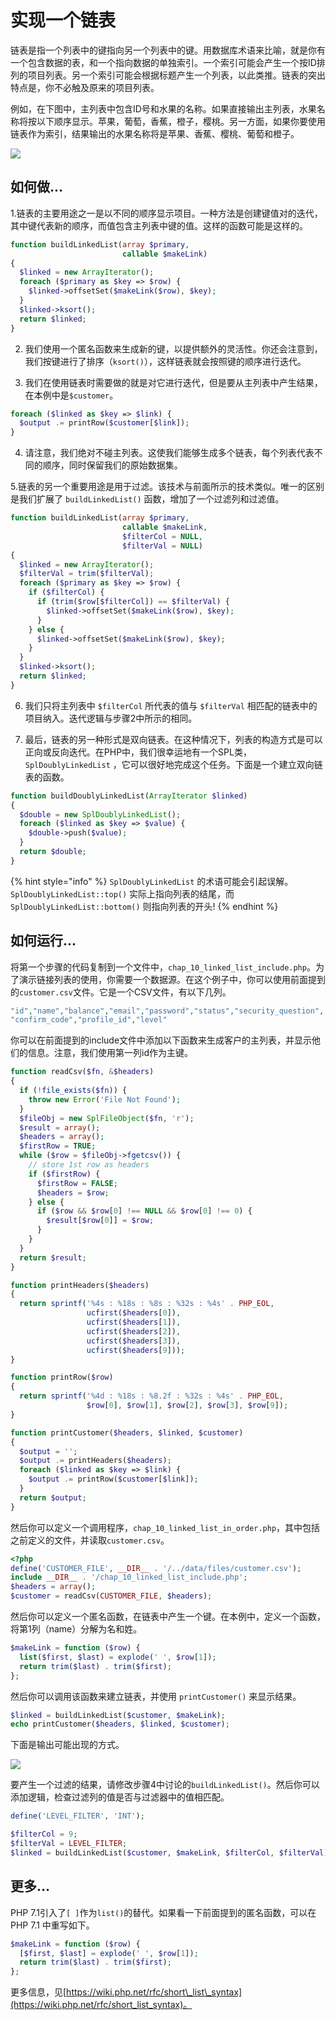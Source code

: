 # 实现一个链表

链表是指一个列表中的键指向另一个列表中的键。用数据库术语来比喻，就是你有一个包含数据的表，和一个指向数据的单独索引。一个索引可能会产生一个按ID排列的项目列表。另一个索引可能会根据标题产生一个列表，以此类推。链表的突出特点是，你不必触及原来的项目列表。

例如，在下图中，主列表中包含ID号和水果的名称。如果直接输出主列表，水果名称将按以下顺序显示。苹果，葡萄，香蕉，橙子，樱桃。另一方面，如果你要使用链表作为索引，结果输出的水果名称将是苹果、香蕉、樱桃、葡萄和橙子。

![](../../.gitbook/assets/image%20%28119%29.png)

## 如何做...

1.链表的主要用途之一是以不同的顺序显示项目。一种方法是创建键值对的迭代，其中键代表新的顺序，而值包含主列表中键的值。这样的函数可能是这样的。

```php
function buildLinkedList(array $primary,
                         callable $makeLink)
{
  $linked = new ArrayIterator();
  foreach ($primary as $key => $row) {
    $linked->offsetSet($makeLink($row), $key);
  }
  $linked->ksort();
  return $linked;
}
```

2. 我们使用一个匿名函数来生成新的键，以提供额外的灵活性。你还会注意到，我们按键进行了排序（`ksort()`），这样链表就会按照键的顺序进行迭代。

3. 我们在使用链表时需要做的就是对它进行迭代，但是要从主列表中产生结果，在本例中是`$customer`。

```php
foreach ($linked as $key => $link) {
  $output .= printRow($customer[$link]);
}
```

4. 请注意，我们绝对不碰主列表。这使我们能够生成多个链表，每个列表代表不同的顺序，同时保留我们的原始数据集。

5.链表的另一个重要用途是用于过滤。该技术与前面所示的技术类似。唯一的区别是我们扩展了 `buildLinkedList()` 函数，增加了一个过滤列和过滤值。

```php
function buildLinkedList(array $primary,
                         callable $makeLink,
                         $filterCol = NULL,
                         $filterVal = NULL)
{
  $linked = new ArrayIterator();
  $filterVal = trim($filterVal);
  foreach ($primary as $key => $row) {
    if ($filterCol) {
      if (trim($row[$filterCol]) == $filterVal) {
        $linked->offsetSet($makeLink($row), $key);
      }
    } else {
      $linked->offsetSet($makeLink($row), $key);
    }
  }
  $linked->ksort();
  return $linked;
}
```

6. 我们只将主列表中 `$filterCol` 所代表的值与 `$filterVal` 相匹配的链表中的项目纳入。迭代逻辑与步骤2中所示的相同。

7. 最后，链表的另一种形式是双向链表。在这种情况下，列表的构造方式是可以正向或反向迭代。在PHP中，我们很幸运地有一个SPL类，`SplDoublyLinkedList` ，它可以很好地完成这个任务。下面是一个建立双向链表的函数。

```php
function buildDoublyLinkedList(ArrayIterator $linked)
{
  $double = new SplDoublyLinkedList();
  foreach ($linked as $key => $value) {
    $double->push($value);
  }
  return $double;
}
```

{% hint style="info" %}
`SplDoublyLinkedList` 的术语可能会引起误解。`SplDoublyLinkedList::top()` 实际上指向列表的结尾，而`SplDoublyLinkedList::bottom()` 则指向列表的开头!
{% endhint %}

## 如何运行...

将第一个步骤的代码复制到一个文件中，`chap_10_linked_list_include.php`。为了演示链接列表的使用，你需要一个数据源。在这个例子中，你可以使用前面提到的`customer.csv`文件。它是一个CSV文件，有以下几列。

```php
"id","name","balance","email","password","status","security_question",
"confirm_code","profile_id","level"
```

你可以在前面提到的include文件中添加以下函数来生成客户的主列表，并显示他们的信息。注意，我们使用第一列id作为主键。

```php
function readCsv($fn, &$headers)
{
  if (!file_exists($fn)) {
    throw new Error('File Not Found');
  }
  $fileObj = new SplFileObject($fn, 'r');
  $result = array();
  $headers = array();
  $firstRow = TRUE;
  while ($row = $fileObj->fgetcsv()) {
    // store 1st row as headers
    if ($firstRow) {
      $firstRow = FALSE;
      $headers = $row;
    } else {
      if ($row && $row[0] !== NULL && $row[0] !== 0) {
        $result[$row[0]] = $row;
      }
    }
  }
  return $result;
}

function printHeaders($headers)
{
  return sprintf('%4s : %18s : %8s : %32s : %4s' . PHP_EOL,
                 ucfirst($headers[0]),
                 ucfirst($headers[1]),
                 ucfirst($headers[2]),
                 ucfirst($headers[3]),
                 ucfirst($headers[9]));
}

function printRow($row)
{
  return sprintf('%4d : %18s : %8.2f : %32s : %4s' . PHP_EOL,
                 $row[0], $row[1], $row[2], $row[3], $row[9]);
}

function printCustomer($headers, $linked, $customer)
{
  $output = '';
  $output .= printHeaders($headers);
  foreach ($linked as $key => $link) {
    $output .= printRow($customer[$link]);
  }
  return $output;
}
```

然后你可以定义一个调用程序，`chap_10_linked_list_in_order.php`，其中包括之前定义的文件，并读取`customer.csv`。

```php
<?php
define('CUSTOMER_FILE', __DIR__ . '/../data/files/customer.csv');
include __DIR__ . '/chap_10_linked_list_include.php';
$headers = array();
$customer = readCsv(CUSTOMER_FILE, $headers);
```

然后你可以定义一个匿名函数，在链表中产生一个键。在本例中，定义一个函数，将第1列（name）分解为名和姓。

```php
$makeLink = function ($row) {
  list($first, $last) = explode(' ', $row[1]);
  return trim($last) . trim($first);
};
```

然后你可以调用该函数来建立链表，并使用 `printCustomer()` 来显示结果。

```php
$linked = buildLinkedList($customer, $makeLink);
echo printCustomer($headers, $linked, $customer);
```

下面是输出可能出现的方式。

![](../../.gitbook/assets/image%20%28120%29.png)

要产生一个过滤的结果，请修改步骤4中讨论的`buildLinkedList()`。然后你可以添加逻辑，检查过滤列的值是否与过滤器中的值相匹配。

```php
define('LEVEL_FILTER', 'INT');

$filterCol = 9;
$filterVal = LEVEL_FILTER;
$linked = buildLinkedList($customer, $makeLink, $filterCol, $filterVal);
```

## 更多...

PHP 7.1引入了`[ ]`作为`list()`的替代。如果看一下前面提到的匿名函数，可以在 PHP 7.1 中重写如下。

```php
$makeLink = function ($row) {
  [$first, $last] = explode(' ', $row[1]);
  return trim($last) . trim($first);
};
```

更多信息，见[https://wiki.php.net/rfc/short\_list\_syntax](https://wiki.php.net/rfc/short_list_syntax)。

